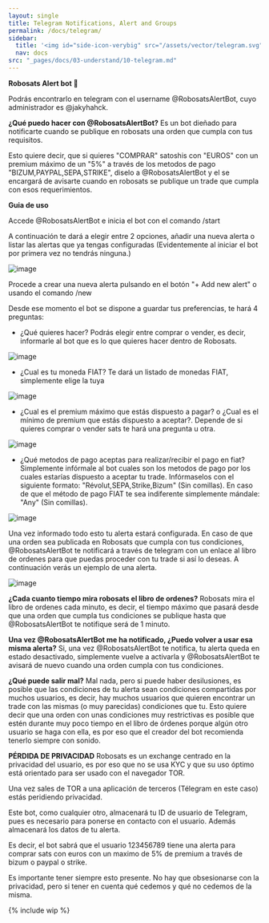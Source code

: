 ```yaml
---
layout: single
title: Telegram Notifications, Alert and Groups
permalink: /docs/telegram/
sidebar:
  title: '<img id="side-icon-verybig" src="/assets/vector/telegram.svg"/>Telegram'
  nav: docs
src: "_pages/docs/03-understand/10-telegram.md"
---
```


<!-- Cover: telegram notification bot: how to enable (on phone and desktop). What are the privacy trade offs. Alert bot (Jacky). Telegram public support group, different language group. Warning: never reply to privates. Never share your robot token -->

**Robosats Alert bot 🔔**

Podrás encontrarlo en telegram con el username @RobosatsAlertBot, cuyo administrador es @jakyhahck.

**¿Qué puedo hacer con @RobosatsAlertBot?**
Es un bot dieñado para notificarte cuando se publique en robosats una orden que cumpla con tus requisitos.

Esto quiere decir, que si quieres "COMPRAR" satoshis con "EUROS" con un premium máximo de un "5%" a través de los metodos de pago "BIZUM,PAYPAL,SEPA,STRIKE", diselo a @RobosatsAlertBot y el se encargará de avisarte cuando en robosats se publique un trade que cumpla con esos requerimientos.

**Guia de uso**

Accede @RobosatsAlertBot e inicia el bot con el comando /start

A continuación te dará a elegir entre 2 opciones, añadir una nueva alerta o listar las alertas que ya tengas configuradas (Evidentemente al iniciar el bot por primera vez no tendrás ninguna.)

![image](https://user-images.githubusercontent.com/47178010/170114653-f1d22f61-1db3-4a6a-b38c-5542a1b76648.png)

Procede a crear una nueva alerta pulsando en el botón "+ Add new alert" o usando el comando /new

Desde ese momento el bot se dispone a guardar tus preferencias, te hará 4 preguntas:
- ¿Qué quieres hacer? Podrás elegir entre comprar o vender, es decir, informarle al bot que es lo que quieres hacer dentro de Robosats.

![image](https://user-images.githubusercontent.com/47178010/170114706-a4226028-50a5-414e-8ae8-c44f90833ff6.png)

- ¿Cual es tu moneda FIAT? Te dará un listado de monedas FIAT, simplemente elige la tuya

![image](https://user-images.githubusercontent.com/47178010/170114837-3e83f1c9-035a-4b59-8c8e-043f77995a33.png)

- ¿Cual es el premium máximo que estás dispuesto a pagar? o ¿Cual es el mínimo de premium que estás dispuesto a aceptar?. Depende de si quieres comprar o vender sats te hará una pregunta u otra.

![image](https://user-images.githubusercontent.com/47178010/170115618-66117113-e702-4faa-b02d-a8101244f7da.png)

- ¿Qué metodos de pago aceptas para realizar/recibir el pago en fiat? Simplemente infórmale al bot cuales son los metodos de pago por los cuales estarías dispuesto a aceptar tu trade. Infórmaselos con el siguiente formato: "Révolut,SEPA,Strike,Bizum" (Sin comillas). En caso de que el método de pago FIAT te sea indiferente simplemente mándale: "Any" (Sin comillas).

![image](https://user-images.githubusercontent.com/47178010/170115693-7378b25a-93af-4ad3-ad7e-d0185364003d.png)


Una vez informado todo esto tu alerta estará configurada. En caso de que una orden sea publicada en Robosats que cumpla con tus condiciones, @RobosatsAlertBot te notificará a través de telegram con un enlace al libro de ordenes para que puedas proceder con tu trade si así lo deseas. A continuación verás un ejemplo de una alerta.

![image](https://user-images.githubusercontent.com/47178010/170116003-6316c10a-0c6f-44bc-8eb6-17a1df8e1f3f.png)

**¿Cada cuanto tiempo mira robosats el libro de ordenes?**
Robosats mira el libro de ordenes cada minuto, es decir, el tiempo máximo que pasará desde que una orden que cumpla tus condiciones se publique hasta que @RobosatsAlertBot te notifique será de 1 minuto.

**Una vez @RobosatsAlertBot me ha notificado, ¿Puedo volver a usar esa misma alerta?**
Si, una vez @RobosatsAlertBot te notifica, tu alerta queda en estado desactivado, simplemente vuelve a activarla y @RobosatsAlertBot te avisará de nuevo cuando una orden cumpla con tus condiciones.

**¿Qué puede salir mal?**
Mal nada, pero si puede haber desilusiones, es posible que las condiciones de tu alerta sean condiciones compartidas por muchos usuarios, es decir, hay muchos usuarios que quieren encontrar un trade con las mismas (o muy parecidas) condiciones que tu. Esto quiere decir que una orden con unas condiciones muy restrictivas es posible que estén durante muy poco tiempo en el libro de órdenes porque algún otro usuario se haga con ella, es por eso que el creador del bot recomienda tenerlo siempre con sonido.

**PÉRDIDA DE PRIVACIDAD**
Robosats es un exchange centrado en la privacidad del usuario, es por eso que no se usa KYC y que su uso óptimo está orientado para ser usado con el navegador TOR. 

Una vez sales de TOR a una aplicación de terceros (Télegram en este caso) estás peridiendo privacidad. 

Este bot, como cualquier otro, almacenará tu ID de usuario de Telegram, pues es necesario para ponerse en contacto con el usuario. Además almacenará los datos de tu alerta.

Es decir, el bot sabrá que el usuario 123456789 tiene una alerta para comprar sats con euros con un maximo de 5% de premium a través de bizum o paypal o strike.

Es importante tener siempre esto presente. No hay que obsesionarse con la privacidad, pero si tener en cuenta qué cedemos y qué no cedemos de la misma.


{% include wip %}
